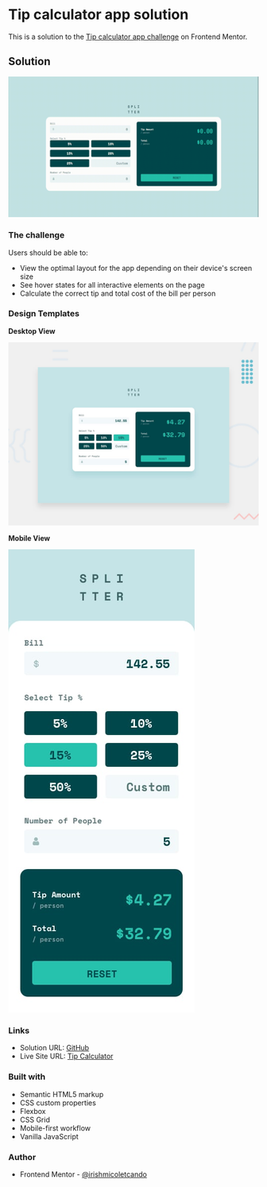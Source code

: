 # Tip calculator app solution

This is a solution to the [Tip calculator app challenge](https://www.frontendmentor.io/challenges/tip-calculator-app-ugJNGbJUX) on Frontend Mentor.

## Solution
![GIF Preview for the tip calculator](./README-assets/tip-calculator-demo.gif)

### The challenge
Users should be able to:

- View the optimal layout for the app depending on their device's screen size
- See hover states for all interactive elements on the page
- Calculate the correct tip and total cost of the bill per person

### Design Templates
**Desktop View**

![Design preview for the tip calculator coding challenge](./design/desktop-preview.jpg)

**Mobile View**

![Design preview for the tip calculator component coding challenge](./design/mobile-design.jpg)

### Links

- Solution URL: [GitHub](https://github.com/irishmicoletcando/tip-calculator)
- Live Site URL: [Tip Calculator](https://tip-calculator-jet-two.vercel.app/)

### Built with

- Semantic HTML5 markup
- CSS custom properties
- Flexbox
- CSS Grid
- Mobile-first workflow
- Vanilla JavaScript

### Author

- Frontend Mentor - [@irishmicoletcando](https://www.frontendmentor.io/profile/irishmicoletcando)